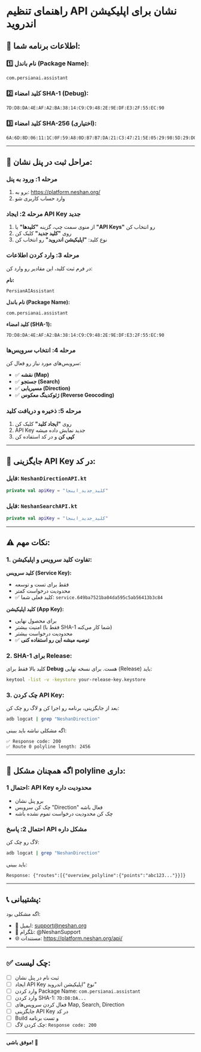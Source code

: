 # راهنمای تنظیم API نشان برای اپلیکیشن اندروید

## 📱 اطلاعات برنامه شما:

### 1️⃣ نام باندل (Package Name):
```
com.persianai.assistant
```

### 2️⃣ کلید امضاء SHA-1 (Debug):
```
7D:D8:DA:4E:AF:A2:BA:38:14:C9:C9:48:2E:9E:DF:E3:2F:55:EC:90
```

### 3️⃣ کلید امضاء SHA-256 (اختیاری):
```
6A:6D:8D:06:11:1C:0F:59:A8:0D:B7:B7:DA:21:C3:47:21:5E:05:29:98:5D:29:D0:4A:CA:08:CC:8D:5A:86:25
```

---

## 🔧 مراحل ثبت در پنل نشان:

### مرحله 1: ورود به پنل
1. برو به: https://platform.neshan.org/
2. وارد حساب کاربری شو

### مرحله 2: ایجاد API Key جدید
1. از منوی سمت چپ، گزینه **"کلیدها"** یا **"API Keys"** رو انتخاب کن
2. روی **"کلید جدید"** کلیک کن
3. نوع کلید: **"اپلیکیشن اندروید"** رو انتخاب کن

### مرحله 3: وارد کردن اطلاعات
در فرم ثبت کلید، این مقادیر رو وارد کن:

**نام:**
```
PersianAIAssistant
```

**نام باندل (Package Name):**
```
com.persianai.assistant
```

**کلید امضاء (SHA-1):**
```
7D:D8:DA:4E:AF:A2:BA:38:14:C9:C9:48:2E:9E:DF:E3:2F:55:EC:90
```

### مرحله 4: انتخاب سرویس‌ها
سرویس‌های مورد نیاز رو فعال کن:
- ✅ **نقشه (Map)**
- ✅ **جستجو (Search)**
- ✅ **مسیریابی (Direction)**
- ✅ **ژئوکدینگ معکوس (Reverse Geocoding)**

### مرحله 5: ذخیره و دریافت کلید
1. روی **"ایجاد کلید"** کلیک کن
2. API Key جدید نمایش داده میشه
3. **کپی کن** و در کد استفاده کن

---

## 💾 جایگزینی API Key در کد:

### فایل: `NeshanDirectionAPI.kt`
```kotlin
private val apiKey = "کلید_جدید_اینجا"
```

### فایل: `NeshanSearchAPI.kt`
```kotlin
private val apiKey = "کلید_جدید_اینجا"
```

---

## ⚠️ نکات مهم:

### 1. تفاوت کلید سرویس و اپلیکیشن:

**کلید سرویس (Service Key):**
- فقط برای تست و توسعه
- محدودیت درخواست کمتر
- ✅ کلید فعلی شما: `service.649ba7521ba04da595c5ab56413b3c84`

**کلید اپلیکیشن (App Key):**
- برای محصول نهایی
- امنیت بیشتر (فقط با SHA-1 شما کار می‌کنه)
- محدودیت درخواست بیشتر
- ✅ **توصیه میشه این رو استفاده کنی**

### 2. SHA-1 برای Release:
کلید بالا فقط برای **Debug** هست. برای نسخه نهایی (Release) باید:
```bash
keytool -list -v -keystore your-release-key.keystore
```

### 3. چک کردن API Key:
بعد از جایگزینی، برنامه رو اجرا کن و لاگ رو چک کن:
```bash
adb logcat | grep "NeshanDirection"
```

اگه مشکلی نباشه باید ببینی:
```
✅ Response code: 200
✅ Route 0 polyline length: 2456
```

---

## 🔄 اگه همچنان مشکل polyline داری:

### احتمال 1: API Key محدودیت داره
- برو پنل نشان
- چک کن سرویس "Direction" فعال باشه
- چک کن محدودیت درخواست تموم نشده باشه

### احتمال 2: پاسخ API مشکل داره
لاگ رو چک کن:
```bash
adb logcat | grep "NeshanDirection"
```

باید ببینی:
```
Response: {"routes":[{"overview_polyline":{"points":"abc123..."}}]}
```

---

## 📞 پشتیبانی:
اگه مشکلی بود:
- 📧 ایمیل: support@neshan.org
- 📱 تلگرام: @NeshanSupport
- 🌐 مستندات: https://platform.neshan.org/api/

---

## ✅ چک لیست:
- [ ] ثبت نام در پنل نشان
- [ ] ایجاد API Key نوع "اپلیکیشن اندروید"
- [ ] وارد کردن Package Name: `com.persianai.assistant`
- [ ] وارد کردن SHA-1: `7D:D8:DA...`
- [ ] فعال کردن سرویس‌های Map, Search, Direction
- [ ] جایگزینی API Key در کد
- [ ] Build و تست برنامه
- [ ] چک کردن لاگ: `Response code: 200`

---

**موفق باشی! 🚀**
